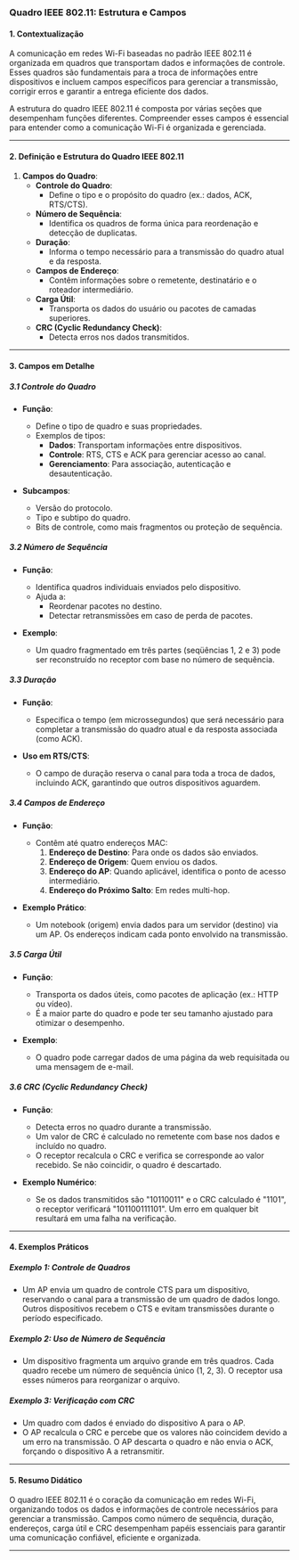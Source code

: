### **Quadro IEEE 802.11: Estrutura e Campos**

#### **1. Contextualização**
A comunicação em redes Wi-Fi baseadas no padrão IEEE 802.11 é organizada em quadros que transportam dados e informações de controle. Esses quadros são fundamentais para a troca de informações entre dispositivos e incluem campos específicos para gerenciar a transmissão, corrigir erros e garantir a entrega eficiente dos dados.

A estrutura do quadro IEEE 802.11 é composta por várias seções que desempenham funções diferentes. Compreender esses campos é essencial para entender como a comunicação Wi-Fi é organizada e gerenciada.

---

#### **2. Definição e Estrutura do Quadro IEEE 802.11**
1. **Campos do Quadro**:
    - **Controle do Quadro**:
        - Define o tipo e o propósito do quadro (ex.: dados, ACK, RTS/CTS).
    - **Número de Sequência**:
        - Identifica os quadros de forma única para reordenação e detecção de duplicatas.
    - **Duração**:
        - Informa o tempo necessário para a transmissão do quadro atual e da resposta.
    - **Campos de Endereço**:
        - Contêm informações sobre o remetente, destinatário e o roteador intermediário.
    - **Carga Útil**:
        - Transporta os dados do usuário ou pacotes de camadas superiores.
    - **CRC (Cyclic Redundancy Check)**:
        - Detecta erros nos dados transmitidos.

---

#### **3. Campos em Detalhe**

##### **3.1 Controle do Quadro**
- **Função**:
    - Define o tipo de quadro e suas propriedades.
    - Exemplos de tipos:
        - **Dados**: Transportam informações entre dispositivos.
        - **Controle**: RTS, CTS e ACK para gerenciar acesso ao canal.
        - **Gerenciamento**: Para associação, autenticação e desautenticação.

- **Subcampos**:
    - Versão do protocolo.
    - Tipo e subtipo do quadro.
    - Bits de controle, como mais fragmentos ou proteção de sequência.

##### **3.2 Número de Sequência**
- **Função**:
    - Identifica quadros individuais enviados pelo dispositivo.
    - Ajuda a:
        - Reordenar pacotes no destino.
        - Detectar retransmissões em caso de perda de pacotes.

- **Exemplo**:
    - Um quadro fragmentado em três partes (seqüências 1, 2 e 3) pode ser reconstruído no receptor com base no número de sequência.

##### **3.3 Duração**
- **Função**:
    - Especifica o tempo (em microssegundos) que será necessário para completar a transmissão do quadro atual e da resposta associada (como ACK).

- **Uso em RTS/CTS**:
    - O campo de duração reserva o canal para toda a troca de dados, incluindo ACK, garantindo que outros dispositivos aguardem.

##### **3.4 Campos de Endereço**
- **Função**:
    - Contêm até quatro endereços MAC:
        1. **Endereço de Destino**: Para onde os dados são enviados.
        2. **Endereço de Origem**: Quem enviou os dados.
        3. **Endereço do AP**: Quando aplicável, identifica o ponto de acesso intermediário.
        4. **Endereço do Próximo Salto**: Em redes multi-hop.

- **Exemplo Prático**:
    - Um notebook (origem) envia dados para um servidor (destino) via um AP. Os endereços indicam cada ponto envolvido na transmissão.

##### **3.5 Carga Útil**
- **Função**:
    - Transporta os dados úteis, como pacotes de aplicação (ex.: HTTP ou vídeo).
    - É a maior parte do quadro e pode ter seu tamanho ajustado para otimizar o desempenho.

- **Exemplo**:
    - O quadro pode carregar dados de uma página da web requisitada ou uma mensagem de e-mail.

##### **3.6 CRC (Cyclic Redundancy Check)**
- **Função**:
    - Detecta erros no quadro durante a transmissão.
    - Um valor de CRC é calculado no remetente com base nos dados e incluído no quadro.
    - O receptor recalcula o CRC e verifica se corresponde ao valor recebido. Se não coincidir, o quadro é descartado.

- **Exemplo Numérico**:
    - Se os dados transmitidos são "10110011" e o CRC calculado é "1101", o receptor verificará "101100111101". Um erro em qualquer bit resultará em uma falha na verificação.

---

#### **4. Exemplos Práticos**

##### **Exemplo 1: Controle de Quadros**
- Um AP envia um quadro de controle CTS para um dispositivo, reservando o canal para a transmissão de um quadro de dados longo. Outros dispositivos recebem o CTS e evitam transmissões durante o período especificado.

##### **Exemplo 2: Uso de Número de Sequência**
- Um dispositivo fragmenta um arquivo grande em três quadros. Cada quadro recebe um número de sequência único (1, 2, 3). O receptor usa esses números para reorganizar o arquivo.

##### **Exemplo 3: Verificação com CRC**
- Um quadro com dados é enviado do dispositivo A para o AP.
- O AP recalcula o CRC e percebe que os valores não coincidem devido a um erro na transmissão. O AP descarta o quadro e não envia o ACK, forçando o dispositivo A a retransmitir.

---

#### **5. Resumo Didático**
O quadro IEEE 802.11 é o coração da comunicação em redes Wi-Fi, organizando todos os dados e informações de controle necessários para gerenciar a transmissão. Campos como número de sequência, duração, endereços, carga útil e CRC desempenham papéis essenciais para garantir uma comunicação confiável, eficiente e organizada.

---